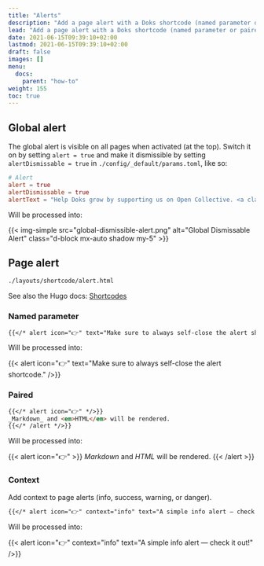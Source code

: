 ```yaml
---
title: "Alerts"
description: "Add a page alert with a Doks shortcode (named parameter or paired). Add a (dismissible) global alert, visible on all pages."
lead: "Add a page alert with a Doks shortcode (named parameter or paired). Add a (dismissible) global alert, visible on all pages."
date: 2021-06-15T09:39:10+02:00
lastmod: 2021-06-15T09:39:10+02:00
draft: false
images: []
menu:
  docs:
    parent: "how-to"
weight: 155
toc: true
---
```


## Global alert

The global alert is visible on all pages when activated (at the top). Switch it on by setting `alert = true` and make it dismissible by setting `alertDismissable = true` in `./config/_default/params.toml`, like so:

```toml
# Alert
alert = true
alertDismissable = true
alertText = "Help Doks grow by supporting us on Open Collective. <a class=\"alert-link stretched-link\" href=\"https://opencollective.com/doks\" target=\"_blank\" rel=\"noopener\">Become a backer!</a>"
```

Will be processed into:

{{< img-simple src="global-dismissible-alert.png" alt="Global Dismissable Alert" class="d-block mx-auto shadow my-5" >}}

## Page alert

```bash
./layouts/shortcode/alert.html
```

See also the Hugo docs: [Shortcodes](https://gohugo.io/content-management/shortcodes/)

### Named parameter

```md
{{</* alert icon="👉" text="Make sure to always self-close the alert shortcode." /*/>}}
```

Will be processed into:

{{< alert icon="👉" text="Make sure to always self-close the alert shortcode." />}}

### Paired

```md
{{</* alert icon="👉" */>}}
_Markdown_ and <em>HTML</em> will be rendered.
{{</* /alert */>}}
```

Will be processed into:

{{< alert icon="👉" >}}
_Markdown_ and <em>HTML</em> will be rendered.
{{< /alert >}}

### Context

Add context to page alerts (info, success, warning, or danger).

```md
{{</* alert icon="👉" context="info" text="A simple info alert — check it out!" /*/>}}
```

Will be processed into:

{{< alert icon="👉" context="info" text="A simple info alert — check it out!" />}}
